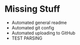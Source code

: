 # Missing Stuff
- Automated general readme
- Automated git config
- Automated uploading to GitHub
- TEST PARSING
